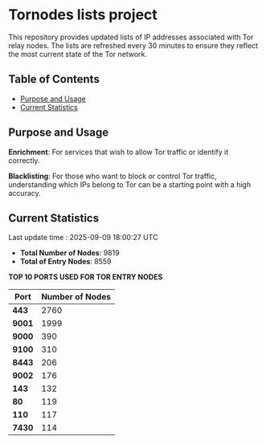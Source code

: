 # Tornodes lists project

This repository provides updated lists of IP addresses associated with Tor relay nodes. The lists are refreshed every 30 minutes to ensure they reflect the most current state of the Tor network.

## Table of Contents

- [Purpose and Usage](#purpose-and-usage)
- [Current Statistics](#current-statistics)


## Purpose and Usage

**Enrichment**: For services that wish to allow Tor traffic or identify it correctly.

**Blacklisting**: For those who want to block or control Tor traffic, understanding which IPs belong to Tor can be a starting point with a high accuracy.

## Current Statistics

Last update time : 2025-09-09 18:00:27 UTC

- **Total Number of Nodes**: 9819
- **Total of Entry Nodes**: 8559

**TOP 10 PORTS USED FOR TOR ENTRY NODES**

| **Port** | **Number of Nodes** |
|------|-----------------|
| **443**   | 2760  |
| **9001**   | 1999  |
| **9000**   | 390  |
| **9100**   | 310  |
| **8443**   | 206  |
| **9002**   | 176  |
| **143**   | 132  |
| **80**   | 119  |
| **110**   | 117  |
| **7430**   | 114  |

